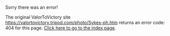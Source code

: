 

Sorry there was an error!

The original ValorToVictory site https://valortovictory.tripod.com/photo/Sykes-ph.htm returns an error code: 404 for this page. [Click here to go to the index page](../index.md).